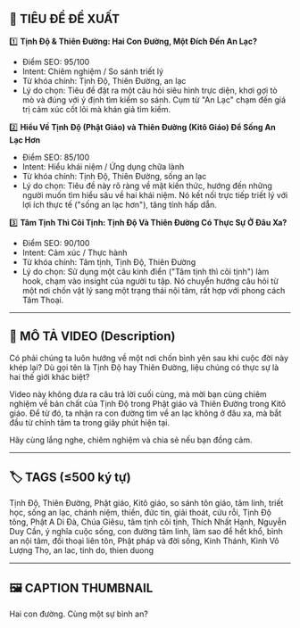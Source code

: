 ## 🎯 TIÊU ĐỀ ĐỀ XUẤT

1️⃣ **Tịnh Độ & Thiên Đường: Hai Con Đường, Một Đích Đến An Lạc?**
- Điểm SEO: 95/100
- Intent: Chiêm nghiệm / So sánh triết lý
- Từ khóa chính: Tịnh Độ, Thiên Đường, an lạc
- Lý do chọn: Tiêu đề đặt ra một câu hỏi siêu hình trực diện, khơi gợi tò mò và đúng với ý định tìm kiếm so sánh. Cụm từ "An Lạc" chạm đến giá trị cảm xúc cốt lõi mà khán giả tìm kiếm.

2️⃣ **Hiểu Về Tịnh Độ (Phật Giáo) và Thiên Đường (Kitô Giáo) Để Sống An Lạc Hơn**
- Điểm SEO: 85/100
- Intent: Hiểu khái niệm / Ứng dụng chữa lành
- Từ khóa chính: Tịnh Độ, Thiên Đường, sống an lạc
- Lý do chọn: Tiêu đề này rõ ràng về mặt kiến thức, hướng đến những người muốn tìm hiểu sâu về hai khái niệm. Nó kết nối trực tiếp triết lý với lợi ích thực tế ("sống an lạc hơn"), tăng tính hấp dẫn.

3️⃣ **Tâm Tịnh Thì Cõi Tịnh: Tịnh Độ Và Thiên Đường Có Thực Sự Ở Đâu Xa?**
- Điểm SEO: 90/100
- Intent: Cảm xúc / Thực hành
- Từ khóa chính: Tâm tịnh, Tịnh Độ, Thiên Đường
- Lý do chọn: Sử dụng một câu kinh điển ("Tâm tịnh thì cõi tịnh") làm hook, chạm vào insight của người tu tập. Nó chuyển hướng câu hỏi từ một nơi chốn vật lý sang một trạng thái nội tâm, rất hợp với phong cách Tâm Thoại.

---

## 📜 MÔ TẢ VIDEO (Description)

Có phải chúng ta luôn hướng về một nơi chốn bình yên sau khi cuộc đời này khép lại? Dù gọi tên là Tịnh Độ hay Thiên Đường, liệu chúng có thực sự là hai thế giới khác biệt?

Video này không đưa ra câu trả lời cuối cùng, mà mời bạn cùng chiêm nghiệm về bản chất của Tịnh Độ trong Phật giáo và Thiên Đường trong Kitô giáo. Để từ đó, ta nhận ra con đường tìm về an lạc không ở đâu xa, mà bắt đầu từ chính tâm ta trong giây phút hiện tại.

Hãy cùng lắng nghe, chiêm nghiệm và chia sẻ nếu bạn đồng cảm.

---

## 🏷️ TAGS (≤500 ký tự)

Tịnh Độ, Thiên Đường, Phật giáo, Kitô giáo, so sánh tôn giáo, tâm linh, triết học, sống an lạc, chánh niệm, thiền, đức tin, giải thoát, cứu rỗi, Tịnh Độ tông, Phật A Di Đà, Chúa Giêsu, tâm tịnh cõi tịnh, Thích Nhất Hạnh, Nguyễn Duy Cần, ý nghĩa cuộc sống, con đường tâm linh, làm sao để hết khổ, bình an nội tâm, đối thoại liên tôn, Phật pháp và đời sống, Kinh Thánh, Kinh Vô Lượng Thọ, an lac, tinh do, thien duong

---

## 🖼️ CAPTION THUMBNAIL

Hai con đường. Cùng một sự bình an?

